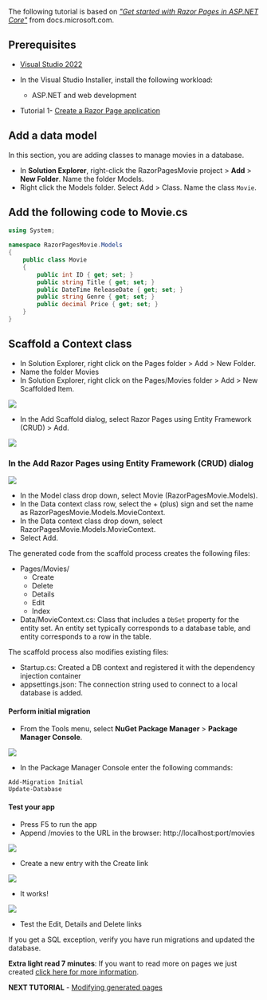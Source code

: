 The following tutorial is based on [*"Get started with Razor Pages in ASP.NET Core"*](https://docs.microsoft.com/aspnet/core/tutorials/razor-pages/razor-pages-start) from docs.microsoft.com.

## Prerequisites

*  [Visual Studio 2022](https://visualstudio.microsoft.com/downloads/?wt.mc_id=adw-brand&gclid=Cj0KCQjwqYfWBRDPARIsABjQRYwLe3b9dJMixA98s8nS8QfuNBKGsiRVRXzB93fe4E27LGK5KLrGcnYaAgdREALw_wcB)
* In the Visual Studio Installer, install the following workload:
  * ASP.NET and web development

* Tutorial 1- [Create a Razor Page application](../1-Create%20a%20Razor%20Page/Create-a-Razorpage-VS.md)

## Add a data model

In this section, you are adding classes to manage movies in a database.

* In **Solution Explorer**, right-click the RazorPagesMovie project > **Add** > **New Folder**. Name the folder Models.
* Right click the Models folder. Select Add > Class. Name the class `Movie`.

## Add the following code to Movie.cs

```csharp
using System;

namespace RazorPagesMovie.Models
{
    public class Movie
    {
        public int ID { get; set; }
        public string Title { get; set; }
        public DateTime ReleaseDate { get; set; }
        public string Genre { get; set; }
        public decimal Price { get; set; }
    }
}

```

## Scaffold a Context class

* In Solution Explorer, right click on the Pages folder > Add > New Folder.
* Name the folder Movies
* In Solution Explorer, right click on the Pages/Movies folder > Add > New Scaffolded Item.
  
![](images/add_scaffold_VS.png)

* In the Add Scaffold dialog, select Razor Pages using Entity Framework (CRUD) > Add.
  
![](images/scaffold_dialog_VS.png)

### In the Add Razor Pages using Entity Framework (CRUD) dialog

![](images/add_razor_VS.png)

* In the Model class drop down, select Movie (RazorPagesMovie.Models).
* In the Data context class row, select the + (plus) sign and set the name as RazorPagesMovie.Models.MovieContext.
* In the Data context class drop down, select RazorPagesMovie.Models.MovieContext.
* Select Add.

The generated code from the scaffold process creates the following files:

* Pages/Movies/
  * Create
  * Delete
  * Details
  * Edit
  * Index
* Data/MovieContext.cs: Class that includes a `DbSet` property for the entity set. An entity set typically corresponds to a database table, and entity corresponds to a row in the table.

The scaffold process also modifies existing files:

* Startup.cs: Created a DB context and registered it with the dependency injection container
* appsettings.json: The connection string used to connect to a local database is added.

#### Perform initial migration

* From the Tools menu, select **NuGet Package Manager** > **Package Manager Console**.

![](images/pmc_VS.png)

* In the Package Manager Console enter the following commands:

```
Add-Migration Initial
Update-Database
```

#### Test your app
* Press F5 to run the app
* Append /movies to the URL in the browser: http://localhost:port/movies

![](images/moviespage.PNG)

* Create a new entry with the Create link

![](images/createnew.PNG)

* It works!

![](images/newentry.PNG)

* Test the Edit, Details and Delete links
  
If you get a SQL exception, verify you have run migrations and updated the database.

**Extra light read 7 minutes**: If you want to read more on pages we just created [click here for more information](https://docs.microsoft.com/aspnet/core/tutorials/razor-pages/page).

**NEXT TUTORIAL** - [Modifying generated pages](../3-Update%20Pages/update-VS.md)
